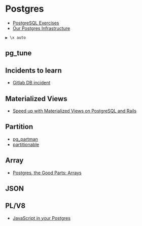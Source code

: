 # Postgres

* [PostgreSQL Exercises](https://pgexercises.com/)
* [Our Postgres Infrastructure](http://blog.honeybadger.io/our-postgres-infrastructure/)

```
▶ \x auto
```

## pg_tune

## Incidents to learn

* [Gitlab DB incident](https://about.gitlab.com/2017/02/01/gitlab-dot-com-database-incident/)

## Materialized Views

* [Speed up with Materialized Views on PostgreSQL and Rails](https://www.sitepoint.com/speed-up-with-materialized-views-on-postgresql-and-rails/)

## Partition

* [pg_partman](https://github.com/keithf4/pg_partman)
* [partitionable](https://github.com/pacuna/partitionable)

## Array

* [Postgres, the Good Parts: Arrays](http://blog.ryankelly.us/2016/08/21/postgres-the-good-parts-arrays.html)

## JSON

## PL/V8

* [JavaScript in your Postgres](https://blog.heroku.com/javascript_in_your_postgres)